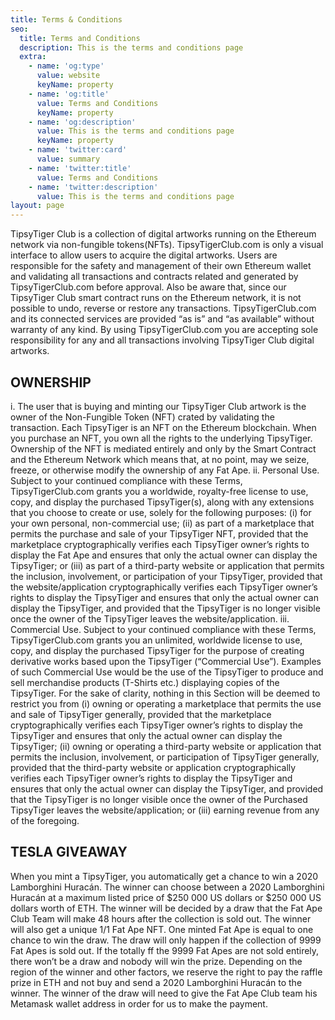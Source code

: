 ```yaml
---
title: Terms & Conditions
seo:
  title: Terms and Conditions
  description: This is the terms and conditions page
  extra:
    - name: 'og:type'
      value: website
      keyName: property
    - name: 'og:title'
      value: Terms and Conditions
      keyName: property
    - name: 'og:description'
      value: This is the terms and conditions page
      keyName: property
    - name: 'twitter:card'
      value: summary
    - name: 'twitter:title'
      value: Terms and Conditions
    - name: 'twitter:description'
      value: This is the terms and conditions page
layout: page
---
```

TipsyTiger Club is a collection of digital artworks running on the Ethereum network via non-fungible tokens(NFTs). TipsyTigerClub.com is only a visual interface to allow users to acquire the digital artworks. Users are responsible for the safety and management of their own Ethereum wallet and validating all transactions and contracts related and generated by TipsyTigerClub.com before approval. Also be aware that, since our TipsyTiger Club smart contract runs on the Ethereum network, it is not possible to undo, reverse or restore any transactions. TipsyTigerClub.com and its connected services are provided “as is” and “as available” without warranty of any kind. By using TipsyTigerClub.com you are accepting sole responsibility for any and all transactions involving TipsyTiger Club digital artworks.

## OWNERSHIP

i. The user that is buying and minting our TipsyTiger Club artwork is the owner of the Non-Fungible Token (NFT) crated by validating the transaction. Each TipsyTiger is an NFT on the Ethereum blockchain. When you purchase an NFT, you own all the rights to the underlying TipsyTiger. Ownership of the NFT is mediated entirely and only by the Smart Contract and the Ethereum Network which means that, at no point, may we seize, freeze, or otherwise modify the ownership of any Fat Ape. ii. Personal Use. Subject to your continued compliance with these Terms, TipsyTigerClub.com grants you a worldwide, royalty-free license to use, copy, and display the purchased TipsyTiger(s), along with any extensions that you choose to create or use, solely for the following purposes: (i) for your own personal, non-commercial use; (ii) as part of a marketplace that permits the purchase and sale of your TipsyTiger NFT, provided that the marketplace cryptographically verifies each TipsyTiger owner’s rights to display the Fat Ape and ensures that only the actual owner can display the TipsyTiger; or (iii) as part of a third-party website or application that permits the inclusion, involvement, or participation of your TipsyTiger, provided that the website/application cryptographically verifies each TipsyTiger owner’s rights to display the TipsyTiger and ensures that only the actual owner can display the TipsyTiger, and provided that the TipsyTiger is no longer visible once the owner of the TipsyTiger leaves the website/application. iii. Commercial Use. Subject to your continued compliance with these Terms, TipsyTigerClub.com grants you an unlimited, worldwide license to use, copy, and display the purchased TipsyTiger for the purpose of creating derivative works based upon the TipsyTiger (“Commercial Use”). Examples of such Commercial Use would be the use of the TipsyTiger to produce and sell merchandise products (T-Shirts etc.) displaying copies of the TipsyTiger. For the sake of clarity, nothing in this Section will be deemed to restrict you from (i) owning or operating a marketplace that permits the use and sale of TipsyTiger generally, provided that the marketplace cryptographically verifies each TipsyTiger owner’s rights to display the TipsyTiger and ensures that only the actual owner can display the TipsyTiger; (ii) owning or operating a third-party website or application that permits the inclusion, involvement, or participation of TipsyTiger generally, provided that the third-party website or application cryptographically verifies each TipsyTiger owner’s rights to display the TipsyTiger and ensures that only the actual owner can display the TipsyTiger, and provided that the TipsyTiger is no longer visible once the owner of the Purchased TipsyTiger leaves the website/application; or (iii) earning revenue from any of the foregoing.

## TESLA GIVEAWAY

When you mint a TipsyTiger, you automatically get a chance to win a 2020 Lamborghini Huracán. The winner can choose between a 2020 Lamborghini Huracán at a maximum listed price of $250 000 US dollars or $250 000 US dollars worth of ETH. The winner will be decided by a draw that the Fat Ape Club Team will make 48 hours after the collection is sold out. The winner will also get a unique 1/1 Fat Ape NFT. One minted Fat Ape is equal to one chance to win the draw. The draw will only happen if the collection of 9999 Fat Apes is sold out. If the totally ff the 9999 Fat Apes are not sold entirely, there won’t be a draw and nobody will win the prize. Depending on the region of the winner and other factors, we reserve the right to pay the raffle prize in ETH and not buy and send a 2020 Lamborghini Huracán to the winner. The winner of the draw will need to give the Fat Ape Club team his Metamask wallet address in order for us to make the payment.
